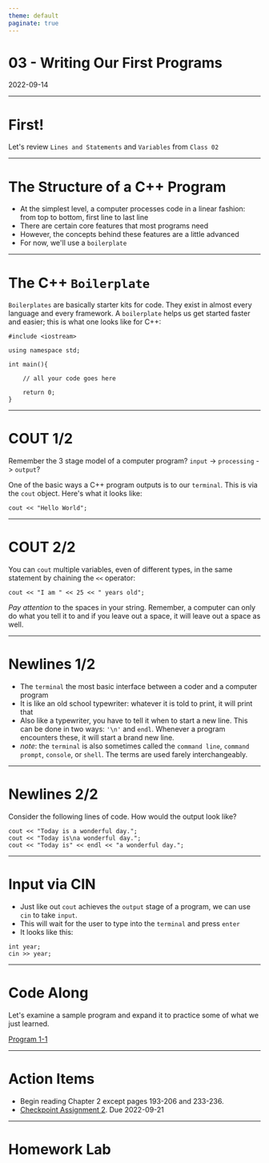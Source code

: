 ```yaml
---
theme: default
paginate: true
---
```


# 03 - Writing Our First Programs
2022-09-14

---

# First!

Let's review `Lines and Statements` and `Variables` from `Class 02`

---

# The Structure of a C++ Program

- At the simplest level, a computer processes code in a linear fashion: from top to bottom, first line to last line
- There are certain core features that most programs need
- However, the concepts behind these features are a little advanced
- For now, we'll use a `boilerplate`

---

# The C++ `Boilerplate`

`Boilerplates` are basically starter kits for code. They exist in almost every language and every framework. A `boilerplate` helps us get started faster and easier; this is what one looks like for C++:

```
#include <iostream>

using namespace std;

int main(){

	// all your code goes here

	return 0;
}

```

---

# COUT 1/2

Remember the 3 stage model of a computer program? `input` -> `processing` -> `output`?

One of the basic ways a C++ program outputs is to our `terminal`. This is via the `cout` object. Here's what it looks like:

```
cout << "Hello World";
```

---

# COUT 2/2

You can `cout` multiple variables, even of different types, in the same statement by chaining the `<<` operator:

```
cout << "I am " << 25 << " years old";
```

*Pay attention* to the spaces in your string. Remember, a computer can only do what you tell it to and if you leave out a space, it will leave out a space as well.

---

# Newlines 1/2

- The `terminal` the most basic interface between a coder and a computer program
- It is like an old school typewriter: whatever it is told to print, it will print that
- Also like a typewriter, you have to tell it when to start a new line. This can be done in two ways: `'\n'` and `endl`. Whenever a program encounters these, it will start a brand new line.
- *note*: the `terminal` is also sometimes called the `command line`, `command prompt`, `console`, or `shell`. The terms are used farely interchangeably.

---

# Newlines 2/2

Consider the following lines of code. How would the output look like?

```
cout << "Today is a wonderful day.";
cout << "Today is\na wonderful day.";
cout << "Today is" << endl << "a wonderful day.";
```

---

# Input via CIN

- Just like out `cout` achieves the `output` stage of a program, we can use `cin` to take `input`.
- This will wait for the user to type into the `terminal` and press `enter`
- It looks like this:

```
int year;
cin >> year;
```

---

# Code Along
Let's examine a sample program and expand it to practice some of what we just learned.

[Program 1-1](https://replit.com/@jonchin/2022-fall-cs-151-mowe-program-1-1)

---

# Action Items

- Begin reading Chapter 2 except pages 193-206 and 233-236.
- [Checkpoint Assignment 2](https://replit.com/@jonchin/2022-fall-cs-151-mowe-checkpoint-assignment-02). Due 2022-09-21

---

# Homework Lab
